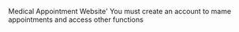 Medical Appointment Website'
You must create an account to mame appointments and access other functions